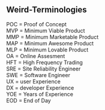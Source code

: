 ## Weird-Terminologies
POC = Proof of Concept <br>
MVP = Minimum Viable Product <br>
MMP = Minimum Marketable Product <br>
MAP = Minimum Awesome Product <br>
MLP = Minimum Lovable Product <br>
OA = Online Assesment <br>
HFT = High Frequency Trading <br>
SRE = Site Reliability Engineer <br>
SWE = Software Engineer <br>
UX = user Experience <br>
DX = developer Experience <br>
YOE = Years of Experience <br>
EOD = End of Day <br>

